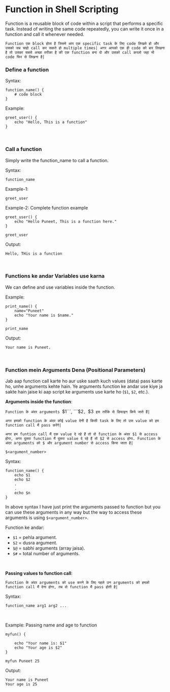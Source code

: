 # Function in Shell Scripting

Function is a reusable block of code within a script that performs a specific task. Instead of writing the same code repeatedly, you can write it once in a function and call it whenever needed.

```Function एक block होता है जिसमे आप एक specific task के लिए code लिखते हो और उसको जब चाहो call कर सकते हो multiple times| अगर आपको एक ही code को बार लिखना है तो उसका सबसे अच्छा तरीका है की एक function बना दो और उसको call करलो जहा भी code फिर से लिखना है|```

### Define a function

Syntax:
```
function_name() {
    # code block
}
```

Example:
```
greet_user() {
    echo "Hello, This is a function"
}
```

<br>

### Call a function

Simply write the function_name to call a function.

Syntax:
```
function_name
```

Example-1:
```
greet_user
```

Example-2: Complete function example
```
greet_user() {
    echo "Hello Puneet, This is a function here."
}

greet_user
```
Output:
```
Hello, THis is a function
```

<br>

### Functions ke andar Variables use karna

We can define and use variables inside the function.

Example:
```
print_name() {
    name="Puneet"
    echo "Your name is $name."
}

print_name
```
Output:
```
Your name is Puneet.
```

<br>

### Function mein Arguments Dena (Positional Parameters)

Jab aap function call karte ho aur uske saath kuch values (data) pass karte ho, unhe arguments kehte hain. Ye arguments function ke andar use kiye ja sakte hain jaise ki aap script ke arguments use karte ho (```$1```, ```$2```, etc.).

**Arguments inside the function**:

```Function के अंदर arguments ```$1```, ```$2```, ```$3``` इस तरीके से डिफाइन किये जाते हैं|``` 

```अगर हमको function के अंदर कोई value देनी है किसी task के लिए तो उस value को हम function call मैं pass करेंगे|```

```अगर हम funtion call मैं एक value दे रहे हैं तो वो function के अंदर $1 से access होगा, अगर दूसरा function मैं दूसरा value दे रहे हैं तो $2 से access होगा. Function के अंदर arguments को $ और argument number से access किया जाता है|```

```$<argument_number>```

Syntax:
```
function_name() {
    echo $1
    echo $2
    .
    .
    echo $n
}
```
In above syntax I have just print the arguments passed to function but you can use these arguments in any way but the way to access these arguments is using ```$<argument_number>```.

Function ke andar:
- ```$1``` = pehla argument.
- ```$2``` = dusra argument.
- ```$@``` = sabhi arguments (array jaisa).
- ```$#``` = total number of arguments.

<br>

**Passing values to function call**:

```Function के अंदर arguments को use करने के लिए पहले उन arguments को हमको function call मैं देना होगा, तब वो function मैं pass होती है|```

Syntax:
```
function_name arg1 arg2 ...
```
<br>

Example: Passing name and age to function
```
myfun() {

    echo "Your name is: $1"
    echo "Your age is $2"
}

myfun Puneet 25
```
Output:
```
Your name is Puneet
Your age is 25
```


